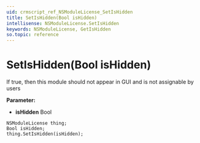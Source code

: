 ```yaml
---
uid: crmscript_ref_NSModuleLicense_SetIsHidden
title: SetIsHidden(Bool isHidden)
intellisense: NSModuleLicense.SetIsHidden
keywords: NSModuleLicense, GetIsHidden
so.topic: reference
---
```


# SetIsHidden(Bool isHidden)

If true, then this module should not appear in GUI and is not assignable by users

**Parameter:** 
* **isHidden** Bool

```crmscript
NSModuleLicense thing;
Bool isHidden;
thing.SetIsHidden(isHidden);
```


